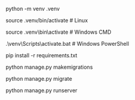 python -m venv .venv

source .venv/bin/activate # Linux

source .venv\bin\activate # Windows CMD

.\venv\Scripts\activate.bat # Windows PowerShell

pip install -r requirements.txt

python manage.py makemigrations

python manage.py migrate

python manage.py runserver
